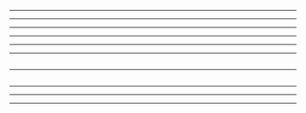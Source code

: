 




---



---



---



---



---



---



  ```

  ```

---



  ```

  ```

---



---




---
